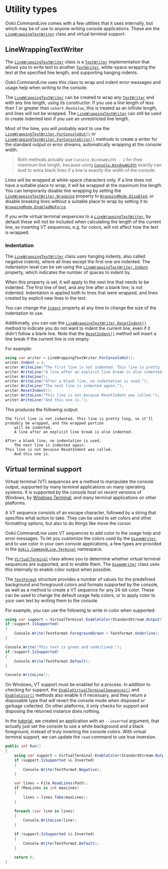 # Utility types

Ookii.CommandLine comes with a few utilities that it uses internally, but which may be of use to
anyone writing console applications. These are the [`LineWrappingTextWriter`][] class and virtual
terminal support.

## LineWrappingTextWriter

The [`LineWrappingTextWriter`][] class is a [`TextWriter`][] implementation that allows you to write
text to another [`TextWriter`][], white-space wrapping the text at the specified line length, and
supporting hanging indents.

Ookii.CommandLine uses this class to wrap and indent error messages and usage help when writing to
the console.

The [`LineWrappingTextWriter`][] can be created to wrap any [`TextWriter`][] and with any line
length, using its constructor. If you use a line length of less than 1 or greater than
`ushort.MaxValue`, this is treated as an infinite length, and lines will not be wrapped. The
[`LineWrappingTextWriter`][] can still be used to create indented text if you use an unrestricted
line length.

Most of the time, you will probably want to use the [`LineWrappingTextWriter.ForConsoleOut()`][] or
[`LineWrappingTextWriter.ForConsoleError()`][] methods to create a writer for the standard output or
error streams, automatically wrapping at the console width.

> Both methods actually use `Console.WindowWidth - 1` for their maximum line length, because using
> [`Console.WindowWidth`][] exactly can lead to extra blank lines if a line is exactly the width of
> the console.

Lines will be wrapped at white-space characters only. If a line does not have a suitable place to
wrap, it will be wrapped at the maximum line length. You can temporarily disable line wrapping by
setting the [`LineWrappingTextWriter.Wrapping`][] property to [`WrappingMode.Disabled`][], or disable
breaking lines without a suitable place to wrap by setting it to [`WrappingMode.EnabledNoForce`][].

If you write virtual terminal sequences to a [`LineWrappingTextWriter`][], by default these will not
be included when calculating the length of the current line, so inserting VT sequences, e.g. for
colors, will not affect how the text is wrapped.

### Indentation

The [`LineWrappingTextWriter`][] class uses hanging indents, also called negative indents, where all
lines except the first one are indented. The indentation level can be set using the
[`LineWrappingTextWriter.Indent`][] property, which indicates the number of spaces to indent by.

When this property is set, it will apply to the next line that needs to be indented. The first line
of text, and any line after a blank line, is not indented. Indentation is applied both to lines that
were wrapped, and lines created by explicit new lines in the text.

You can change the [`Indent`][] property at any time to change the size of the indentation to use.

Additionally, you can use the [`LineWrappingTextWriter.ResetIndent()`][] method to indicate you do not
want to indent the current line, even if it didn't follow a blank line. Note that the [`ResetIndent()`][]
method will insert a line break if the current line is not empty.

For example:

```csharp
using var writer = LineWrappingTextWriter.ForConsoleOut();
writer.Indent = 4;
writer.WriteLine("The first line is not indented. This line is pretty long, so it'll probably be wrapped, and the wrapped portion will be indented.");
writer.WriteLine("A line after an explicit line break is also indented.");
writer.WriteLine();
writer.WriteLine("After a blank line, no indentation is used.");
writer.WriteLine("The next line is indented again.");
writer.ResetIndent();
writer.WriteLine("This line is not because ResetIndent was called.");
writer.WriteLine("And this one is.");
```

This produces the following output:

```text
The first line is not indented. This line is pretty long, so it'll probably be wrapped, and the wrapped portion
    will be indented.
    A line after an explicit line break is also indented.

After a blank line, no indentation is used.
    The next line is indented again.
This line is not because ResetIndent was called.
    And this one is.
```

## Virtual terminal support

Virtual terminal (VT) sequences are a method to manipulate the console output, supported by many
terminal applications on many operating systems. It is supported by the console host on recent
versions of Windows, by [Windows Terminal](https://learn.microsoft.com/windows/terminal/install),
and many terminal applications on other platforms.

A VT sequence consists of an escape character, followed by a string that specifies what action to
take. They can be used to set colors and other formatting options, but also to do things like move
the cursor.

Ookii.CommandLine uses VT sequences to add color to the usage help and error messages. To let you
customize the colors used by the [`UsageWriter`][], and to use color in your own console
applications, a few types are provided in the [`Ookii.CommandLine.Terminal`][] namespace.

The [`VirtualTerminal`][] class allows you to determine whether virtual terminal sequences are
supported, and to enable them. The [`UsageWriter`][] class uses this internally to enable color output
when possible.

The [`TextFormat`][] structure provides a number of values for the predefined background and
foreground colors and formats supported by the console, as well as a method to create a VT sequence
for any 24-bit color. These can be used to change the default usage help colors, or to apply color
to your own text by writing them to the console.

For example, you can use the following to write in color when supported:

```csharp
using var support = VirtualTerminal.EnableColor(StandardStream.Output);
if (support.IsSupported)
{
    Console.Write(TextFormat.ForegroundGreen + TextFormat.Underline);
}

Console.Write("This text is green and underlined.");
if (support.IsSupported)
{
    Console.Write(TextFormat.Default);
}

Console.WriteLine();
```

On Windows, VT support must be enabled for a process. In addition to checking for support, the
[`EnableVirtualTerminalSequences()`][] and [`EnableColor()`][] methods also enable it if necessary,
and they return a disposable type that will revert the console mode when disposed or garbage
collected. On other platforms, it only checks for support and disposing the returned instance does
nothing.

In the [tutorial](Tutorial.md), we created an application with an `--inverted` argument, that
actually just set the console to use a white background and a black foreground, instead of truly
inverting the console colors. With virtual terminal support, we can update the `read` command to use
true inversion.

```csharp
public int Run()
{
    using var support = VirtualTerminal.EnableColor(StandardStream.Output);
    if (support.IsSupported && Inverted)
    {
        Console.Write(TextFormat.Negative);
    }

    var lines = File.ReadLines(Path);
    if (MaxLines is int maxLines)
    {
        lines = lines.Take(maxLines);
    }

    foreach (var line in lines)
    {
        Console.WriteLine(line);
    }

    if (support.IsSupported && Inverted)
    {
        Console.Write(TextFormat.Default);
    }

    return 0;
}
```

[`Console.WindowWidth`]: https://learn.microsoft.com/dotnet/api/system.console.windowwidth
[`EnableColor()`]: https://www.ookii.org/docs/commandline-4.0/html/M_Ookii_CommandLine_Terminal_VirtualTerminal_EnableColor.htm
[`EnableVirtualTerminalSequences()`]: https://www.ookii.org/docs/commandline-4.0/html/M_Ookii_CommandLine_Terminal_VirtualTerminal_EnableVirtualTerminalSequences.htm
[`Indent`]: https://www.ookii.org/docs/commandline-4.0/html/P_Ookii_CommandLine_LineWrappingTextWriter_Indent.htm
[`LineWrappingTextWriter.ForConsoleError()`]: https://www.ookii.org/docs/commandline-4.0/html/M_Ookii_CommandLine_LineWrappingTextWriter_ForConsoleError.htm
[`LineWrappingTextWriter.ForConsoleOut()`]: https://www.ookii.org/docs/commandline-4.0/html/M_Ookii_CommandLine_LineWrappingTextWriter_ForConsoleOut.htm
[`LineWrappingTextWriter.Indent`]: https://www.ookii.org/docs/commandline-4.0/html/P_Ookii_CommandLine_LineWrappingTextWriter_Indent.htm
[`LineWrappingTextWriter.ResetIndent()`]: https://www.ookii.org/docs/commandline-4.0/html/M_Ookii_CommandLine_LineWrappingTextWriter_ResetIndent.htm
[`LineWrappingTextWriter`]: https://www.ookii.org/docs/commandline-4.0/html/T_Ookii_CommandLine_LineWrappingTextWriter.htm
[`Ookii.CommandLine.Terminal`]: https://www.ookii.org/docs/commandline-4.0/html/N_Ookii_CommandLine_Terminal.htm
[`ResetIndent()`]: https://www.ookii.org/docs/commandline-4.0/html/M_Ookii_CommandLine_LineWrappingTextWriter_ResetIndent.htm
[`TextFormat`]: https://www.ookii.org/docs/commandline-4.0/html/T_Ookii_CommandLine_Terminal_TextFormat.htm
[`TextWriter`]: https://learn.microsoft.com/dotnet/api/system.io.textwriter
[`UsageWriter`]: https://www.ookii.org/docs/commandline-4.0/html/T_Ookii_CommandLine_UsageWriter.htm
[`VirtualTerminal`]: https://www.ookii.org/docs/commandline-4.0/html/T_Ookii_CommandLine_Terminal_VirtualTerminal.htm
[`LineWrappingTextWriter.Wrapping`]: https://www.ookii.org/docs/commandline-4.0/html/P_Ookii_CommandLine_LineWrappingTextWriter_Wrapping.htm
[`WrappingMode.Disabled`]: https://www.ookii.org/docs/commandline-4.0/html/T_Ookii_CommandLine_WrappingMode.htm
[`WrappingMode.EnabledNoForce`]: https://www.ookii.org/docs/commandline-4.0/html/T_Ookii_CommandLine_WrappingMode.htm
